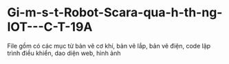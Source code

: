# Gi-m-s-t-Robot-Scara-qua-h-th-ng-IOT---C-T-19A
File gồm có các mục từ bản vẽ cơ khí, bản vẽ lắp, bản vẽ điện, code lập trình điều khiển, dao diện web, hình ảnh
